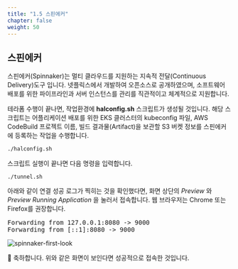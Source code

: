 ```yaml
---
title: "1.5 스핀에커"
chapter: false
weight: 50
---
```


## 스핀에커

스핀에커(Spinnaker)는 멀티 클라우드를 지원하는 지속적 전달(Continuous Delivery)도구 입니다. 넷플릭스에서 개발하여 오픈소스로 공개하였으며, 소프트웨어 배포를 위한 파이프라인과 서버 인스턴스를 관리를 직관적이고 체계적으로 지원합니다.

테라폼 수행이 끝나면, 작업환경에 **halconfig.sh** 스크립트가 생성될 것입니다. 해당 스크립트는 어플리케이션 배포를 위한 EKS 클러스터의 kubeconfig 파일, AWS CodeBuild 프로젝트 이름, 빌드 결과물(Artifact)을 보관할 S3 버켓 정보를 스핀에커에 등록하는 작업을 수행합니다.

```sh
./halconfig.sh
```

스크립트 실행이 끝나면 다음 명령을 입력합니다.

```
./tunnel.sh
```

아래와 같이 연결 성공 로그가 찍히는 것을 확인했다면, 화면 상단의 *Preview* 와 *Preview Running Application* 을 눌러서 접속합니다. 웹 브라우저는 Chrome 또는 Firefox를 권장합니다.

<pre>
Forwarding from 127.0.0.1:8080 -> 9000
Forwarding from [::1]:8080 -> 9000
</pre>
 
![spinnaker-first-look](/images/spinnaker/spinnaker-first-look.png)

🎉 축하합니다. 위와 같은 화면이 보인다면 성공적으로 접속한 것입니다.
